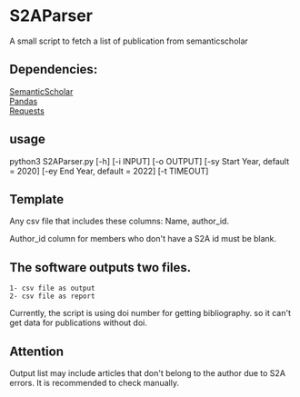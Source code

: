 # S2AParser
A small script to fetch a list of publication from semanticscholar

## Dependencies:

[SemanticScholar](https://pypi.org/project/semanticscholar/)  
[Pandas](https://pypi.org/project/pandas/)  
[Requests](https://pypi.org/project/requests/)  



## usage
python3 S2AParser.py [-h] [-i INPUT] [-o OUTPUT]
             [-sy Start Year, default = 2020]
             [-ey End Year, default = 2022] [-t TIMEOUT]



## Template
Any csv file that includes these columns: Name, author_id. 

Author_id column for members who don't have a S2A id must be blank.

## The software outputs two files. 
	1- csv file as output
	2- csv file as report 

Currently, the script is using doi number for getting bibliography. so it can't get data for publications without doi.

## Attention
Output list may include articles that don't belong to the author due to S2A errors. It is recommended to check manually.
